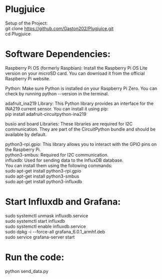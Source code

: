 # Plugjuice
Setup of the Project:<br />
git clone https://github.com/Gaston202/Plugjuice.git<br />
cd Plugjuice<br />

# Software Dependencies:
Raspberry Pi OS (formerly Raspbian): Install the Raspberry Pi OS Lite version on your microSD card. You can download it from the official Raspberry Pi website.<br />

Python: Make sure Python is installed on your Raspberry Pi Zero. You can check by running python --version in the terminal.<br />

adafruit_ina219 Library: This Python library provides an interface for the INA219 current sensor. You can install it using pip:<br />
pip install adafruit-circuitpython-ina219<br />

busio and board Libraries: These libraries are required for I2C communication. They are part of the CircuitPython bundle and should be available by default.<br />

python3-rpi.gpio: This library allows you to interact with the GPIO pins on the Raspberry Pi.<br />
python3-smbus: Required for I2C communication.<br />
influxdb: Used for sending data to the InfluxDB database.<br />
You can install them using the following commands:<br />
sudo apt-get install python3-rpi.gpio<br />
sudo apt-get install python3-smbus<br />
sudo apt-get install python3-influxdb<br />
# Start Influxdb and Grafana:
sudo systemctl unmask influxdb.service<br />
sudo systemctl start influxdb<br />
sudo systemctl enable influxdb.service<br />
sudo dpkg -i --force-all grafana_6.0.1_armhf.deb<br />
sudo service grafana-server start<br />
# Run the code:
python send_data.py

